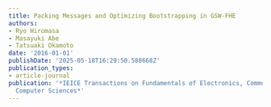 ```yaml
---
title: Packing Messages and Optimizing Bootstrapping in GSW-FHE
authors:
- Ryo Hiromasa
- Masayuki Abe
- Tatsuaki Okamoto
date: '2016-01-01'
publishDate: '2025-05-18T16:29:50.588668Z'
publication_types:
- article-journal
publication: '*IEICE Transactions on Fundamentals of Electronics, Communications and
  Computer Sciences*'
---
```

